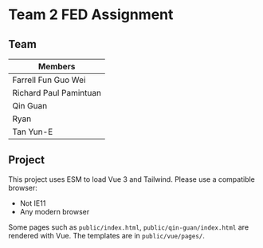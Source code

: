 # Team 2 FED Assignment

## Team

| Members                |
|------------------------|
| Farrell Fun Guo Wei    | 
| Richard Paul Pamintuan |
| Qin Guan               |
| Ryan                   |
| Tan Yun-E              |

## Project

This project uses ESM to load Vue 3 and Tailwind. Please use a compatible browser:

* Not IE11
* Any modern browser

Some pages such as `public/index.html`, `public/qin-guan/index.html` are rendered with Vue. The templates are
in `public/vue/pages/`.

